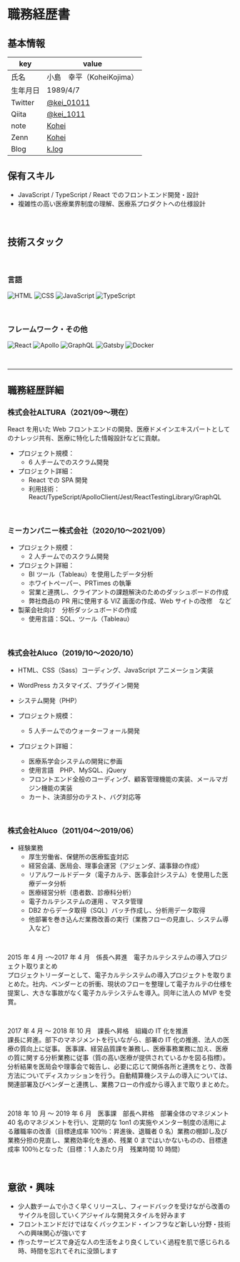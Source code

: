 # 職務経歴書

## 基本情報

|key|value|
|---|---|
|氏名|小島　幸平（KoheiKojima）|
|生年月日|1989/4/7|
|Twitter|[@kei_01011](https://twitter.com/kei_01011)|
|Qiita|[@kei_1011](https://qiita.com/kei_1011)|
|note|[Kohei](https://note.com/kei_01011/)|
|Zenn|[Kohei](https://zenn.dev/kei_01011)|
|Blog|[k.log](https://k-log.vercel.app/)|


## 保有スキル
- JavaScript / TypeScript / React でのフロントエンド開発・設計
- 複雑性の高い医療業界制度の理解、医療系プロダクトへの仕様設計

<br />

## 技術スタック

<br />

### 言語
<p>
  <img alt="HTML" src="https://img.shields.io/badge/-HTML-E34F26?style=flat-square&logo=html5&logoColor=white" />
  <img alt="CSS" src="https://img.shields.io/badge/-CSS-1572B6?style=flat-square&logo=css3&logoColor=white" />
  <img alt="JavaScript" src="https://img.shields.io/badge/-JavaScript-F7DF1E?style=flat-square&logo=JavaScript&logoColor=white" />
  <img alt="TypeScript" src="https://img.shields.io/badge/-TypeScript-007ACC?style=flat-square&logo=typescript&logoColor=white" />
</p>

<br />

### フレームワーク・その他
<p>
  <img alt="React" src="https://img.shields.io/badge/-React-45b8d8?style=flat-square&logo=react&logoColor=white" />
 <img alt="Apollo" src="https://img.shields.io/badge/-Apollo%20GraphQL-311C87?style=flat-square&logo=apollo-graphql&logoColor=white" />
  <img alt="GraphQL" src="https://img.shields.io/badge/-GraphQL-E10098?style=flat-square&logo=graphql&logoColor=white" />
  <img alt="Gatsby" src="https://img.shields.io/badge/-Gatsby-663399?style=flat-square&logo=Gatsby&logoColor=white" />
  <img alt="Docker" src="https://img.shields.io/badge/-Docker-46a2f1?style=flat-square&logo=docker&logoColor=white" />
</p>
<br />

---

## 職務経歴詳細

### 株式会社ALTURA（2021/09〜現在）
React を用いた Web フロントエンドの開発、医療ドメインエキスパートとしてのナレッジ共有、医療に特化した情報設計などに貢献。


- プロジェクト規模：
  - 6 人チームでのスクラム開発
- プロジェクト詳細：
  - React での SPA 開発
  - 利用技術：React/TypeScript/ApolloClient/Jest/ReactTestingLibrary/GraphQL

<br />

### ミーカンパニー株式会社（2020/10〜2021/09）

- プロジェクト規模：
  - 2 人チームでのスクラム開発
- プロジェクト詳細：
  - BI ツール（Tableau）を使用したデータ分析
  - ホワイトペーパー、PRTimes の執筆
  - 営業と連携し、クライアントの課題解決のためのダッシュボードの作成
  - 弊社商品の PR 用に使用する VIZ 画面の作成、Web サイトの改修　など
- 製薬会社向け　分析ダッシュボードの作成
  - 使用言語：SQL、ツール（Tableau）


<br />

### 株式会社Aluco（2019/10〜2020/10）

- HTML、CSS（Sass）コーディング、JavaScript アニメーション実装
- WordPress カスタマイズ、プラグイン開発
- システム開発（PHP）

- プロジェクト規模：
  - 5 人チームでのウォーターフォール開発
- プロジェクト詳細：
  - 医療系学会システムの開発に参画
  - 使用言語　PHP、MySQL、jQuery
  - フロントエンド全般のコーディング、顧客管理機能の実装、メールマガジン機能の実装
  - カート、決済部分のテスト、バグ対応等


<br />

### 株式会社Aluco（2011/04〜2019/06）

- 経験業務
  - 厚生労働省、保健所の医療監査対応
  - 経営会議、医局会、理事会運営（アジェンダ、議事録の作成）
  - リアルワールドデータ（電子カルテ、医事会計システム）を使用した医療データ分析
  - 医療経営分析（患者数、診療科分析）
  - 電子カルテシステムの運用 、マスタ管理
  - DB2 からデータ取得（SQL）バッチ作成し、分析用データ取得
  - 他部署を巻き込んだ業務改善の実行（業務フローの見直し、システム導入など）

<br />


2015 年 4 月 -〜2017 年 4 月　係長へ昇進　電子カルテシステムの導入プロジェクト取りまとめ<br />
プロジェクトリーダーとして、電子カルテシステムの導入プロジェクトを取りまとめた。社内、ベンダーとの折衝、現状のフローを整理して電子カルテの仕様を提案し、大きな事故がなく電子カルテシステムを導入。同年に法人の MVP を受賞。

<br />


2017 年 4 月 〜 2018 年 10 月　課長へ昇格　組織の IT 化を推進<br />
課長に昇進。部下のマネジメントを行いながら、部署の IT 化の推進、法人の医療の質向上に従事。
医事課、経営品質課を兼務し、医療事務業務に加え、医療の質に関する分析業務に従事（質の高い医療が提供されているかを図る指標）。
分析結果を医局会や理事会で報告し、必要に応じて関係各所と連携をとり、改善方法についてディスカッションを行う。自動精算機システムの導入については、関連部署及びベンダーと連携し、業務フローの作成から導入まで取りまとめた。

<br />


2018 年 10 月 〜 2019 年 6 月　医事課　部長へ昇格　部署全体のマネジメント<br />
40 名のマネジメントを行い、定期的な 1on1 の実施やメンター制度の活用による離職率の改善（目標達成率 100％：昇進後、退職者 0 名）業務の棚卸し及び業務分担の見直し、業務効率化を進め、残業 0 まではいかないものの、目標達成率 100％となった（目標：1 人あたり月　残業時間 10 時間）


<br />

## 意欲・興味

- 少人数チームで小さく早くリリースし、フィードバックを受けながら改善のサイクルを回していくアジャイルな開発スタイルを好みます
- フロントエンドだけではなくバックエンド・インフラなど新しい分野・技術への興味関心が強いです
- 作ったサービスで身近な人の生活をより良くしていく過程を肌で感じられる時、時間を忘れてそれに没頭します

